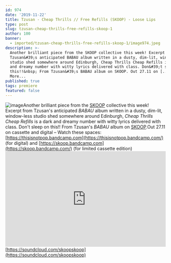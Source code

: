 ```yaml
---
id: 974
date: '2019-11-22'
title: Tzusan - Cheap Thrills // Free Refills (SKOOP) - Loose Lips
type: post
slug: tzusan-cheap-thrills-free-refills-skoop-1
author: 100
banner:
  - imported/tzusan-cheap-thrills-free-refills-skoop-1/image974.jpeg
description: >-
  Another brilliant piece from the SKOOP collective this week! Excerpt from
  Tzusan&#39;s anticipated BABAU album written in a dusty, dim-lit, window-less
  studio shed somewhere around Edinburgh, Cheap Thrills Cheap Refills is a dark
  and dreamy number with witty lyrics delivered with class. Don&#39;t sleep on
  this!!&nbsp; From Tzusan&#39;s BABAU album on SKOOP. Out 27.11 on [...]Read
  More...
published: true
tags: premiere
featured: false
---
```

![image](../imported/tzusan-cheap-thrills-free-refills-skoop-1/image974.jpeg)Another brilliant piece from the [SKOOP](https://skoop.bandcamp.com/) collective this week! Excerpt from Tzusan's anticipated _BABAU_ album written in a dusty, dim-lit, window-less studio shed somewhere around Edinburgh, _Cheap Thrills Cheap Refills_ is a dark and dreamy number with witty lyrics delivered with class. Don't sleep on this!! From Tzusan's _BABAU_ album on [SKOOP](https://skoop.bandcamp.com/).Out 27.11 on cassette and digital – Watch these spaces: [](https://thisisnotpop.bandcamp.com/)[https://thisisnotpop.bandcamp.com](https://thisisnotpop.bandcamp.com/) (for digital) and [](https://skoop.bandcamp.com/)[https://skoop.bandcamp.com](https://skoop.bandcamp.com/) (for limited cassette edition)<iframe width='100%' height='300' scrolling='no' frameborder='no' allow='autoplay' src='https://w.soundcloud.com/player/?url=https%3A//api.soundcloud.com/tracks/717030484&color=%23ff5500&auto_play=false&hide_related=false&show_comments=true&show_user=true&show_reposts=false&show_teaser=true'></iframe>[https://soundcloud.com/skoopskoop](https://soundcloud.com/skoopskoop)